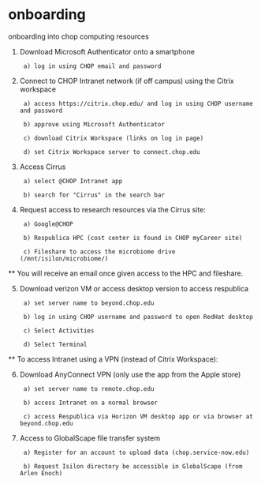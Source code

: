 # onboarding
onboarding into chop computing resources

1. Download Microsoft Authenticator onto a smartphone
  
		a) log in using CHOP email and password

2. Connect to CHOP Intranet network (if off campus) using the Citrix workspace

		a) access https://citrix.chop.edu/ and log in using CHOP username and password

 	 	b) approve using Microsoft Authenticator
		
		c) download Citrix Workspace (links on log in page)

		d) set Citrix Workspace server to connect.chop.edu

3. Access Cirrus

		a) select @CHOP Intranet app

		b) search for "Cirrus" in the search bar

4. Request access to research resources via the Cirrus site:

		a) Google@CHOP

		b) Respublica HPC (cost center is found in CHOP myCareer site)

		c) Fileshare to access the microbiome drive (/mnt/isilon/microbiome/)

** You will receive an email once given access to the HPC and fileshare.

5. Download verizon VM or access desktop version to access respublica

		a) set server name to beyond.chop.edu

		b) log in using CHOP username and password to open RedHat desktop

		c) Select Activities

		d) Select Terminal

** To access Intranet using a VPN (instead of Citrix Workspace):

6. Download AnyConnect VPN (only use the app from the Apple store)

		a) set server name to remote.chop.edu

		b) access Intranet on a normal browser

		c) access Respublica via Horizon VM desktop app or via browser at beyond.chop.edu
		
7. Access to GlobalScape file transfer system
		
		a) Register for an account to upload data (chop.service-now.edu)
		
		b) Request Isilon directory be accessible in GlobalScape (from Arlen Enoch)
